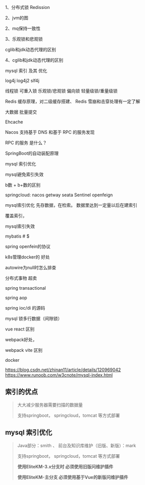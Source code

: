 1、分布式锁
	Redission
	

2、jvm的图

2、mq保持一致性

3、乐观锁和悲观锁

cglib和jdk动态代理的区别


4、cglib和jdk动态代理的区别


mysql 索引 及其 优化

log4j log4j2 slf4j


线程锁 可重入锁  乐观锁/悲观锁  偏向锁  轻量级锁/重量级锁


Redis 缓存原理，对二级缓存搭建、 Redis 雪崩和击穿处理有一定了解

大数据 批量提交

Ehcache


Nacos 支持基于 DNS 和基于 RPC 的服务发现

RPC 的服务 是什么？

SpringBoot的自动装配原理


mysql 索引优化

mysql避免索引失效

b数 + b+数的区别

springcloud: nacos getway seata Sentinel openfeign


mysql索引优化
先存数据，在检索。 
数据里达到一定量以后在建索引

覆盖索引，

mysql索引失效

mybatis # $

spring openfein的协议

k8s管理docker的 好处

autowire为null时怎么排查

分布式事物 超卖

spring transactional

spring aop

spring ioc/di 的源码


mysql 锁多行数据（间隙锁）

vue react 区别

webpack好处， 

webpack vite 区别

docker


https://blog.csdn.net/zhinan11/article/details/120969042
https://www.runoob.com/w3cnote/mysql-index.html
## 索引的优点

>
> 大大减少服务器需要扫描的数据量
> 
> 支持springboot， springcloud，tomcat 等方式部署







## mysql 索引优化

>
> Java部分：smith 、 前台及知识库维护（旧版、新版）：mark
> 
> 支持springboot， springcloud，tomcat 等方式部署
> 
> **使用EliteKM-3.x分支时 必须使用旧版问维护插件** 
> 
> **使用EliteKM-主分支 必须使用基于Vue的新版问维护插件**
> 
>
> 
